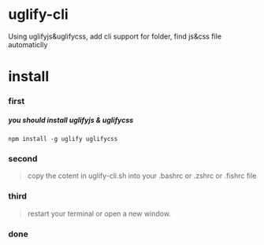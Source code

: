 # uglify-cli
Using uglifyjs&amp;uglifycss, add cli support for folder,  find js&amp;css file automaticlly

# install
### first 
##### you should install uglifyjs & uglifycss
`npm install -g uglify uglifycss`
### second
> copy the cotent in uglify-cli.sh into your .bashrc or .zshrc or .fishrc file
### third
> restart your terminal or open a new window.
### done
